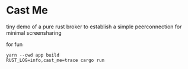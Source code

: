 # Cast Me

tiny demo of a pure rust broker to establish a simple peerconnection for minimal screensharing

for fun

```
yarn --cwd app build
RUST_LOG=info,cast_me=trace cargo run
```